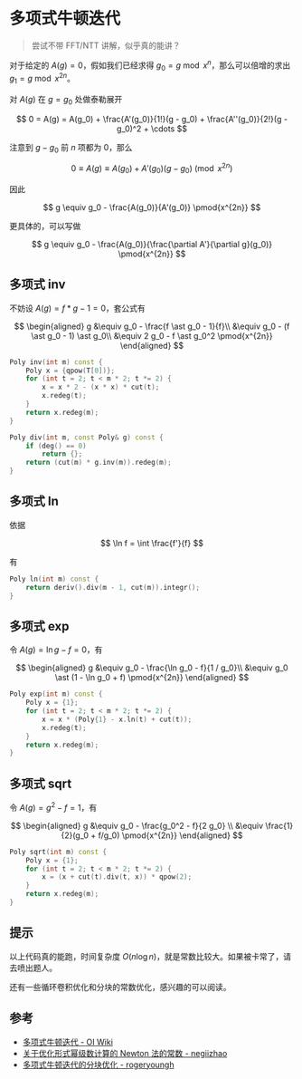 # 多项式牛顿迭代

> 尝试不带 FFT/NTT 讲解，似乎真的能讲？

对于给定的 $A(g) = 0$，假如我们已经求得 $g_0 = g \bmod x^n$，那么可以倍增的求出 $g_1 = g \bmod x^{2n}$。

对 $A(g)$ 在 $g = g_0$ 处做泰勒展开

$$
0 = A(g) = A(g_0) + \frac{A'(g_0)}{1!}(g - g_0) + \frac{A''(g_0)}{2!}(g - g_0)^2 + \cdots 
$$

注意到 $g-g_0$ 前 $n$ 项都为 $0$，那么

$$
0 \equiv A(g) \equiv  A(g_0) + A'(g_0)(g - g_0) \pmod {x^{2n}}
$$

因此

$$
g \equiv g_0 - \frac{A(g_0)}{A'(g_0)} \pmod{x^{2n}}
$$

更具体的，可以写做

$$
g \equiv g_0 - \frac{A(g_0)}{\frac{\partial A'}{\partial g}(g_0)} \pmod{x^{2n}}
$$

## 多项式 inv

不妨设 $A(g) = f \ast g - 1 = 0$，套公式有

$$
\begin{aligned}
g &\equiv g_0 - \frac{f \ast g_0 - 1}{f}\\
&\equiv g_0 - (f \ast g_0 - 1) \ast g_0\\
&\equiv 2 g_0 - f \ast g_0^2 \pmod{x^{2n}}
\end{aligned}
$$

```cpp
Poly inv(int m) const {
    Poly x = {qpow(T[0])};
    for (int t = 2; t < m * 2; t *= 2) {
        x = x * 2 - (x * x) * cut(t);
        x.redeg(t);
    }
    return x.redeg(m);
}

Poly div(int m, const Poly& g) const {
    if (deg() == 0)
        return {};
    return (cut(m) * g.inv(m)).redeg(m);
}
```

## 多项式 ln

依据

$$
\ln f = \int \frac{f'}{f}
$$

有

```cpp
Poly ln(int m) const {
    return deriv().div(m - 1, cut(m)).integr();
}
```

## 多项式 exp

令 $A(g) = \ln g - f = 0$，有

$$
\begin{aligned}
g &\equiv g_0 - \frac{\ln g_0 - f}{1 / g_0}\\
&\equiv g_0 \ast (1 - \ln g_0 + f) \pmod{x^{2n}}
\end{aligned}
$$

```cpp
Poly exp(int m) const {
    Poly x = {1};
    for (int t = 2; t < m * 2; t *= 2) {
        x = x * (Poly{1} - x.ln(t) + cut(t));
        x.redeg(t);
    }
    return x.redeg(m);
}
```

## 多项式 sqrt

令 $A(g) = g^2 - f = 1$，有

$$
\begin{aligned}
g &\equiv g_0 - \frac{g_0^2 - f}{2 g_0} \\
&\equiv \frac{1}{2}(g_0 + f/g_0) \pmod{x^{2n}}
\end{aligned}
$$

```cpp
Poly sqrt(int m) const {
    Poly x = {1};
    for (int t = 2; t < m * 2; t *= 2) {
        x = (x + cut(t).div(t, x)) * qpow(2);
    }
    return x.redeg(m);
}
```

## 提示

以上代码真的能跑，时间复杂度 $O(n \log n)$，就是常数比较大。如果被卡常了，请去喷出题人。

还有一些循环卷积优化和分块的常数优化，感兴趣的可以阅读。

## 参考

- [多项式牛顿迭代 - OI Wiki](https://oi-wiki.org/math/poly/newton/)
- [关于优化形式幂级数计算的 Newton 法的常数 - negiizhao](https://negiizhao.blog.uoj.ac/blog/4671)
- [多项式牛顿迭代的分块优化 - rogeryoungh](https://rogeryoungh.blog.uoj.ac/blog/7530)

